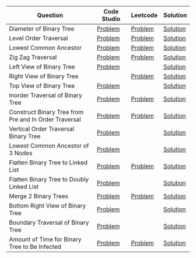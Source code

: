 | Question                                              | Code Studio                                                                                      | Leetcode                                                                                           | Solution                                              |
| ----------------------------------------------------- | ------------------------------------------------------------------------------------------------ | -------------------------------------------------------------------------------------------------- | ----------------------------------------------------- |
| Diameter of Binary Tree                               | [Problem](https://www.codingninjas.com/codestudio/problems/920552)                               | [Problem](https://leetcode.com/problems/diameter-of-binary-tree)                                   | [Solution](DiameterOfBinaryTree.java)                 |
| Level Order Traversal                                 | [Problem](https://www.codingninjas.com/codestudio/problems/796002)                               | [Problem](https://leetcode.com/problems/binary-tree-level-order-traversal)                         | [Solution](LevelOrderTraversal.java)                  |
| Lowest Common Ancestor                                | [Problem](https://www.codingninjas.com/codestudio/problems/920541)                               | [Problem](https://leetcode.com/problems/lowest-common-ancestor-of-a-binary-tree)                   | [Solution](LowestCommonAncestor.java)                 |
| Zig Zag Traversal                                     | [Problem](https://www.codingninjas.com/codestudio/problems/1062662)                              | [Problem](https://leetcode.com/problems/binary-tree-zigzag-level-order-traversal)                  | [Solution](ZigZagTraversal.java)                      |
| Left View of Binary Tree                              | [Problem](https://www.codingninjas.com/codestudio/problems/920519)                               |                                                                                                    | [Solution](LeftViewOfBinaryTree.java)                 |
| Right View of Binary Tree                             |                                                                                                  | [Problem](https://leetcode.com/problems/binary-tree-right-side-view)                               | [Solution](RightViewOfBinaryTree.java)                |
| Top View of Binary Tree                               | [Problem](https://www.codingninjas.com/codestudio/problems/799401)                               |                                                                                                    | [Solution](TopViewOfBinaryTree.java)                  |
| Inorder Traversal of Binary Tree                      | [Problem](https://www.codingninjas.com/codestudio/problems/inorder-traversal_3839605)            | [Problem](https://leetcode.com/problems/binary-tree-inorder-traversal)                             | [Solution](InOrderTraversal.java)                     |
| Construct Binary Tree from Pre and In Order Traversal | [Problem](https://www.codingninjas.com/codestudio/problems/920539)                               | [Problem](https://leetcode.com/problems/construct-binary-tree-from-preorder-and-inorder-traversal) | [Solution](ConstructBinaryTreeFromInandPreOrder.java) |
| Vertical Order Traversal Binary Tree                  | [Problem](https://www.codingninjas.com/studio/problems/vertical-order-traversal_920533)          |                                                                                                    | [Solution](VerticalOrderTraversal.java)               |
| Lowest Common Ancestor of 3 Nodes                     | [Problem](https://www.codingninjas.com/studio/problems/lca-of-three-nodes_794944)                |                                                                                                    | [Solution](LowestCommonAncestorOfThree.java)          |
| Flatten Binary Tree to Linked List                    | [Problem](https://www.codingninjas.com/studio/problems/1112615)                                  | [Problem](https://leetcode.com/problems/flatten-binary-tree-to-linked-list)                        | [Solution](FlattenBinaryTreeToLinkedList.java)        |
| Flatten Binary Tree to Doubly Linked List             | [Problem](https://www.codingninjas.com/studio/problems/893106)                                   |                                                                                                    | [Solution](FlattenBinaryTreeToDoublyLinkedList.java)  |
| Merge 2 Binary Trees                                  | [Problem](https://www.codingninjas.com/studio/problems/fasdf_1263729)                            | [Problem](https://leetcode.com/problems/merge-two-binary-trees)                                    | [Solution](MergeBinaryTree.java)                      |
| Bottom Right View of Binary Tree                      | [Problem](https://www.codingninjas.com/studio/problems/bottom-right-view-of-binary-tree_1081489) |                                                                                                    | [Solution](BottomRightView.java)                      |
| Boundary Traversal of Binary Tree                     | [Problem](https://www.codingninjas.com/studio/problems/boundary-traversal_790725)                |                                                                                                    | [Solution](BoundaryTraversal.java)                    |
| Amount of Time for Binary Tree to Be Infected         | [Problem](https://www.codingninjas.com/studio/problems/time-to-burn-tree_630563)                 | [Problem](https://leetcode.com/problems/amount-of-time-for-binary-tree-to-be-infected)             | [Solution](TimeToInfectTree.java)                     |
